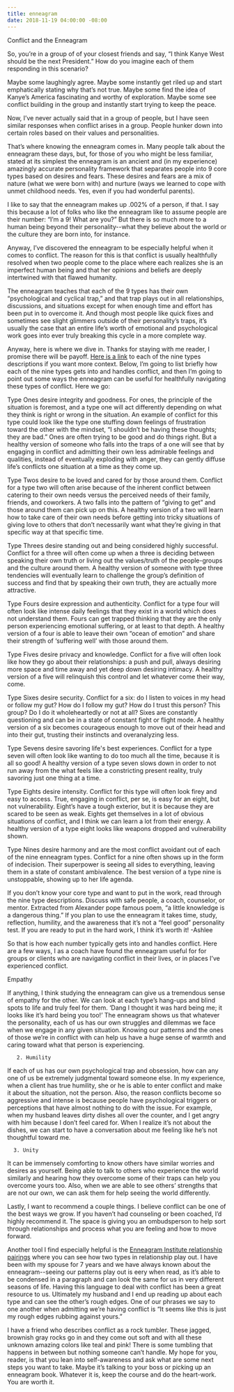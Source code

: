```yaml
---
title: enneagram
date: 2018-11-19 04:00:00 -08:00
---
```


Conflict and the Enneagram 


So, you’re in a group of of your closest friends and say, “I think Kanye West should be the next President.” How do you imagine each of them responding in this scenario?

Maybe some laughingly agree. Maybe some instantly get riled up and start emphatically stating why that’s not true. Maybe some find the idea of Kanye’s America fascinating and worthy of exploration. Maybe some see conflict building in the group and instantly start trying to keep the peace.

Now, I’ve never actually said that in a group of people, but I have seen similar responses when conflict arises in a group. People hunker down into certain roles based on their values and personalities.

That’s where knowing the enneagram comes in. Many people talk about the enneagram these days, but, for those of you who might be less familiar, stated at its simplest the enneagram is an ancient and (in my experience) amazingly accurate personality framework that separates people into 9 core types based on desires and fears. These desires and fears are a mix of nature (what we were born with) and nurture (ways we learned to cope with unmet childhood needs. Yes, even if you had wonderful parents). 

I like to say that the enneagram makes up .002% of a person, if that. I say this because a lot of folks who like the enneagram like to assume people are their number: “I’m a 9! What are you?” But there is so much more to a human being beyond their personality--what they believe about the world or the culture they are born into, for instance.

Anyway, I’ve discovered the enneagram to be especially helpful when it comes to conflict. The reason for this is that conflict is usually healthfully resolved when two people come to the place where each realizes she is an imperfect human being and that her opinions and beliefs are deeply intertwined with that flawed humanity. 

The enneagram teaches that each of the 9 types has their own “psychological and cyclical trap,” and that trap plays out in all relationships, discussions, and situations except for when enough time and effort has been put in to overcome it. And though most people like quick fixes and sometimes see slight glimmers outside of their personality’s traps, it’s usually the case that an entire life’s worth of emotional and psychological work goes into ever truly breaking this cycle in a more complete way.

Anyway, here is where we dive in. Thanks for staying with me reader, I promise there will be payoff. [Here is a link](https://www.enneagraminstitute.com/type-descriptions) to each of the nine types descriptions if you want more context. Below, I’m going to list briefly how each of the nine types gets into and handles conflict, and then I’m going to point out some ways the enneagram can be useful for healthfully navigating these types of conflict. Here we go:

Type Ones desire integrity and goodness. For ones, the principle of the situation is foremost, and a type one will act differently depending on what they think is right or wrong in the situation. An example of conflict for this type could look like the type one stuffing down feelings of frustration toward the other with the mindset, “I shouldn’t be having these thoughts; they are bad.” Ones are often trying to be good and do things right. But a healthy version of someone who falls into the traps of a one will see that by engaging in conflict and admitting their own less admirable feelings and qualities, instead of eventually exploding with anger, they can gently diffuse life’s conflicts one situation at a time as they come up.

Type Twos desire to be loved and cared for by those around them. Conflict for a type two will often arise because of the inherent conflict between catering to their own needs versus the perceived needs of their family, friends, and coworkers. A two falls into the pattern of “giving to get” and those around them can pick up on this. A healthy version of a two will learn how to take care of their own needs before getting into tricky situations of giving love to others that don’t necessarily want what they’re giving in that specific way at that specific time. 

Type Threes desire standing out and being considered highly successful. Conflict for a three will often come up when a three is deciding between speaking their own truth or living out the values/truth of the people-groups and the culture around them. A healthy version of someone with type three tendencies will eventually learn to challenge the group’s definition of success and find that by speaking their own truth, they are actually more attractive. 

Type Fours desire expression and authenticity. Conflict for a type four will often look like intense daily feelings that they exist in a world which does not understand them. Fours can get trapped thinking that they are the only person experiencing emotional suffering, or at least to that depth. A healthy version of a four is able to leave their own “ocean of emotion” and share their strength of ‘suffering well’ with those around them.  

Type Fives desire privacy and knowledge. Conflict for a five will often look like how they go about their relationships: a push and pull, always desiring more space and time away and yet deep down desiring intimacy. A healthy version of a five will relinquish this control and let whatever come their way, come. 

Type Sixes desire security. Conflict for a six: do I listen to voices in my head or follow my gut? How do I follow my gut? How do I trust this person? This group? Do I do it wholeheartedly or not at all? Sixes are constantly questioning and can be in a state of constant fight or flight mode. A healthy version of a six becomes courageous enough to move out of their head and into their gut, trusting their instincts and overanalyzing less.

Type Sevens desire savoring life's best experiences. Conflict for a type seven will often look like wanting to do too much all the time, because it is all so good! A healthy version of a type seven slows down in order to not run away from the what feels like a constricting present reality, truly savoring just one thing at a time. 

Type Eights desire intensity. Conflict for this type will often look firey and easy to access. True, engaging in conflict, per se, is easy for an eight, but not vulnerability. Eight’s have a tough exterior, but it is because they are scared to be seen as weak. Eights get themselves in a lot of obvious situations of conflict, and I think we can learn a lot from their energy. A healthy version of a type eight looks like weapons dropped and vulnerability shown. 

Type Nines desire harmony and are the most conflict avoidant out of each of the nine enneagram types. Conflict for a nine often shows up in the form of indecision. Their superpower is seeing all sides to everything, leaving them in a state of constant ambivalence. The best version of a type nine is unstoppable, showing up to her life agenda. 




If you don’t know your core type and want to put in the work, read through the nine type descriptions. Discuss with safe people, a coach, counselor, or mentor. Extracted from Alexander pope famous poem, “a little knowledge is a dangerous thing.” If you plan to use the enneagram it takes time, study, reflection, humility, and the awareness that it’s not a “feel good” personality test. If you are ready to put in the hard work, I think it’s worth it! -Ashlee 

So that is how each number typically gets into and handles conflict. Here are a few ways, I as a coach have found the enneagram useful for for groups or clients who are navigating conflict in their lives, or in places I’ve experienced conflict.

Empathy

If anything, I think studying the enneagram can give us a tremendous sense of empathy for the other. We can look at each type’s hang-ups and blind spots to life and truly feel for them. ‘Dang I thought it was hard being me; it looks like it’s hard being you too!’ The enneagram shows us that whatever the personality, each of us has our own struggles and dilemmas we face when we engage in any given situation. Knowing our patterns and the ones of those we’re in conflict with can help us have a huge sense of warmth and caring toward what that person is experiencing. 

       2. Humility

If each of us has our own psychological trap and obsession, how can any one of us be extremely judgmental toward someone else. In my experience, when a client has true humility, she or he is able to enter conflict and make it about the situation, not the person. Also, the reason conflicts become so aggressive and intense is because people have psychological triggers or perceptions that have almost nothing to do with the issue. For example, when my husband leaves dirty dishes all over the counter, and I get angry with him because I don’t feel cared for. When I realize it’s not about the dishes, we can start to have a conversation about me feeling like he’s not thoughtful toward me.

      3. Unity

It can be immensely comforting to know others have similar worries and desires as yourself. Being able to talk to others who experience the world similarly and hearing how they overcome some of their traps can help you overcome yours too. Also, when we are able to see others’ strengths that are not our own, we can ask them for help seeing the world differently. 


Lastly, I want to recommend a couple things. I believe conflict can be one of the best ways we grow. If you haven’t had counseling or been coached, I’d highly recommend it. The space is giving you an ombudsperson to help sort through relationships and process what you are feeling and how to move forward. 

Another tool I find especially helpful is the [Enneagram Institute relationship pairings](https://www.enneagraminstitute.com/the-enneagram-type-combinations/) where you can see how two types in relationship play out. I have been with my spouse for 7 years and we have always known about the enneagram--seeing our patterns play out is eery when read, as it’s able to be condensed in a paragraph and can look the same for us in very different seasons of life. Having this language to deal with conflict has been a great resource to us. Ultimately my husband and I end up reading up about each type and can see the other’s rough edges. One of our phrases we say to one another when admitting we’re having conflict is “It seems like this is just my rough edges rubbing against yours.” 

I have a friend who describes conflict as a rock tumbler. These jagged, brownish gray rocks go in and they come out soft and with all these unknown amazing colors like teal and pink! There is some tumbling that happens in between but nothing someone can’t handle. My hope for you, reader, is that you lean into self-awareness and ask what are some next steps you want to take. Maybe it’s talking to your boss or picking up an enneagram book. Whatever it is, keep the course and do the heart-work. You are worth it.

